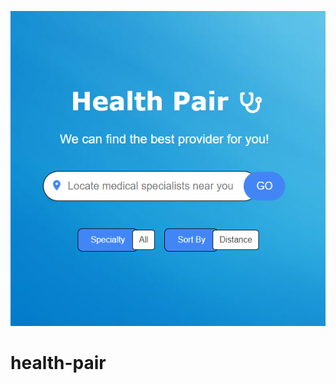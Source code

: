 <p align="center">
  <img src="./screenshot.jpg" alt="Health Pair screenshot" />
</p>

# health-pair
